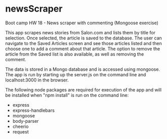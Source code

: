 # newsScraper
Boot camp HW 18 - News scraper with commenting (Mongoose exercise)

This app scrapes news stories from Salon.com and lists them by title for selection.  Once selected, the article is saved to the database.  The user can navigate to the Saved Articles screen and see those articles listed and then choose one to add a comment about that article.  The option to remove the article from the Saved list is also available, as well as removing the comment.

The data is stored in a Mongo database and is accessed using mongoose.  The app is run by starting up the server.js on the command line and localhost:3000 in the browser.

The following node packages are required for execution of the app and will be installed when "npm install" is run on the command line:
- express
- express-handlebars
- mongoose
- body-parser
- cheerio
- request

